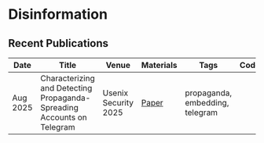 # Disinformation

## Recent Publications
| Date | Title | Venue | Materials | Tags | Code | Summary |
| --- |  --- | --- | --- | --- | --- | --- |
| Aug 2025 | Characterizing and Detecting Propaganda-Spreading Accounts on Telegram | Usenix Security 2025 | [Paper](https://www.usenix.org/system/files/conference/usenixsecurity25/sec25cycle1-prepub-250-kireev.pdf) | propaganda, embedding, telegram | | |

